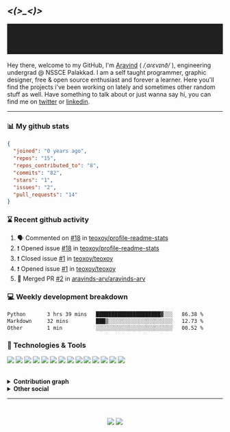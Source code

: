 &nbsp;

## *<(>_<)>*

<p align="center">
  <img src="https://github.com/aravinds-arv/aravinds-arv/blob/master/header.gif">
</p>

Hey there, welcome to my GitHub, I'm [Aravind](https://aravinds-arv.github.io/) ( */ˌaɾɛvɪnð/* ), engineering undergrad @ NSSCE Palakkad. I am a self taught programmer, graphic designer, free & open source enthusiast and forever a learner. Here you'll find the projects i've been working on lately and sometimes other random stuff as well. Have something to talk about or just wanna say hi, you can find me on [twitter](https://twitter.com/aravinds_arv) or [linkedin](https://twitter.com/aravinds_arv).

---

### 📊 My github stats

```json
{
  "joined": "0 years ago",
  "repos": "15",
  "repos_contributed_to": "8",
  "commits": "82",
  "stars": "1",
  "issues": "2",
  "pull_requests": "14"
}
```

### ⌛ Recent github activity
<!--START_SECTION:activity-->
1. 🗣 Commented on [#18](https://github.com/teoxoy/profile-readme-stats/issues/18) in [teoxoy/profile-readme-stats](https://github.com/teoxoy/profile-readme-stats)
2. ❗️ Opened issue [#18](https://github.com/teoxoy/profile-readme-stats/issues/18) in [teoxoy/profile-readme-stats](https://github.com/teoxoy/profile-readme-stats)
3. ❗️ Closed issue [#1](https://github.com/teoxoy/teoxoy/issues/1) in [teoxoy/teoxoy](https://github.com/teoxoy/teoxoy)
4. ❗️ Opened issue [#1](https://github.com/teoxoy/teoxoy/issues/1) in [teoxoy/teoxoy](https://github.com/teoxoy/teoxoy)
5. 🎉 Merged PR [#2](https://github.com/aravinds-arv/aravinds-arv/pull/2) in [aravinds-arv/aravinds-arv](https://github.com/aravinds-arv/aravinds-arv)
<!--END_SECTION:activity-->

### 💻 Weekly development breakdown
<!--START_SECTION:waka-->
```text
Python       3 hrs 39 mins   █████████████████████▓░░░   86.38 % 
Markdown     32 mins         ███▒░░░░░░░░░░░░░░░░░░░░░   12.73 % 
Other        1 min           ░░░░░░░░░░░░░░░░░░░░░░░░░   00.52 % 
```
<!--END_SECTION:waka-->
  
### 🔧 Technologies & Tools
![](https://img.shields.io/badge/OS-Manjaro_KDE-informational?style=plastic&logo=manjaro&logoColor=white&color=2bbc8a)
![](https://img.shields.io/badge/Shell-Zsh-informational?style=plastic&logo=bash&logoColor=white&color=2bbc8a)
![](https://img.shields.io/badge/Editor-VS_Code-informational?style=plastic&logo=visualstudiocode&logoColor=white&color=2bbc8a)
![](https://img.shields.io/badge/Code-Python-informational?style=plastic&logo=python&logoColor=white&color=2bbc8a)
![](https://img.shields.io/badge/Code-C-informational?style=plastic&logo=c&logoColor=white&color=2bbc8a)
![](https://img.shields.io/badge/Code-C++-informational?style=plastic&logo=cplusplus&logoColor=white&color=2bbc8a)
![](https://img.shields.io/badge/Code-HTML5-informational?style=plastic&logo=html5&logoColor=white&color=2bbc8a)
![](https://img.shields.io/badge/Code-CSS3-informational?style=plastic&logo=css3&logoColor=white&color=2bbc8a)
![](https://img.shields.io/badge/Code-Bootstrap-informational?style=plastic&logo=bootstrap&logoColor=white&color=2bbc8a)
![](https://img.shields.io/badge/Tool-Git-informational?style=plastic&logo=git&logoColor=white&color=2bbc8a)
![](https://img.shields.io/badge/Tool-GitHub-informational?style=plastic&logo=github&logoColor=white&color=2bbc8a)
![](https://img.shields.io/badge/Tool-Figma-informational?style=plastic&logo=figma&logoColor=white&color=2bbc8a)
![](https://img.shields.io/badge/Tool-Canva-informational?style=plastic&logo=canva&logoColor=white&color=2bbc8a)
![](https://img.shields.io/badge/Music-Spotify-informational?style=plastic&logo=spotify&logoColor=white&color=2bbc8a)

<br>
<details>
  <summary><b>Contribution graph</b></summary>
  <br>
  
  ![Activity Graph](https://activity-graph.herokuapp.com/graph?username=aravinds-arv&theme=one-dark)
</details>
<details>
  <summary><b>Other social</b></summary>
  <br>
    <a href="https://twitter.com/aravinds_arv"><img src="https://img.shields.io/badge/Twitter-@aravinds_arv-informational?style=plastic&logo=twitter&logoColor=white&color=2bbc8a"></a>
    <a href="https://linkedin.com/in/aravinds-arv"><img src="https://img.shields.io/badge/LinkedIn-@aravinds--arv-informational?style=plastic&logo=linkedin&logoColor=white&color=2bbc8a"></a>
    <a href="https://instagram.com/aravinds.arv"><img src="https://img.shields.io/badge/Instagram-@aravinds.arv-informational?style=plastic&logo=instagram&logoColor=white&color=2bbc8a"></a>
    <a href="https://open.spotify.com/user/31r43bzcwdnlspwr7ko6ezroxjku"><img src="https://img.shields.io/badge/Spotify-Aravind_S-informational?style=plastic&logo=spotify&logoColor=white&color=2bbc8a"></a>
    <a href="https://t.me/aravinds_arv"><img src="https://img.shields.io/badge/Telegram-@aravinds_arv-informational?style=plastic&logo=minutemailer&logoColor=white&color=2bbc8a"></a>
    <a href="mailto:aravinds.arv@pm.me"><img src="https://img.shields.io/badge/Mail-Aravind_S-informational?style=plastic&logo=gmail&logoColor=white&color=2bbc8a"></a>
</details>

---

&nbsp;

<p align="center">
   <a href="https://github.com/aravinds-arv.gpg"><img src="https://img.shields.io/badge/GPG-0x45C6D0F31C7A42D7-informational?style=plastic&logo=gnuprivacyguard&logoColor=white&color=313131"></a>
    <img src="https://komarev.com/ghpvc/?username=aravinds-arv&color=313131&style=plastic&label=~+Profile+Hits&logo=twitter"
</p>
